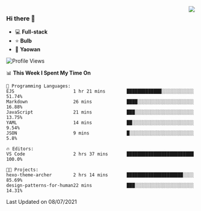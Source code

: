 <img  align="right" src="https://github-readme-stats.vercel.app/api?username=LolipopJ&show_icons=true&count_private=true&hide_title=true&include_all_commits=true&theme=vue">

### Hi there 👋

- :computer: **Full-stack**
- :star: **Bulb**
- :pill: **Yaowan**

<!--START_SECTION:waka-->
![Profile Views](http://img.shields.io/badge/Profile%20Views-1-blue)

📊 **This Week I Spent My Time On** 

```text
💬 Programming Languages: 
EJS                      1 hr 21 mins        █████████████░░░░░░░░░░░░   51.74% 
Markdown                 26 mins             ████░░░░░░░░░░░░░░░░░░░░░   16.88% 
JavaScript               21 mins             ███░░░░░░░░░░░░░░░░░░░░░░   13.75% 
YAML                     14 mins             ██░░░░░░░░░░░░░░░░░░░░░░░   9.54% 
JSON                     9 mins              █░░░░░░░░░░░░░░░░░░░░░░░░   5.8%

🔥 Editors: 
VS Code                  2 hrs 37 mins       █████████████████████████   100.0%

🐱‍💻 Projects: 
hexo-theme-archer        2 hrs 14 mins       █████████████████████░░░░   85.69% 
design-patterns-for-human22 mins             ███░░░░░░░░░░░░░░░░░░░░░░   14.31%

```


 Last Updated on 08/07/2021
<!--END_SECTION:waka-->
